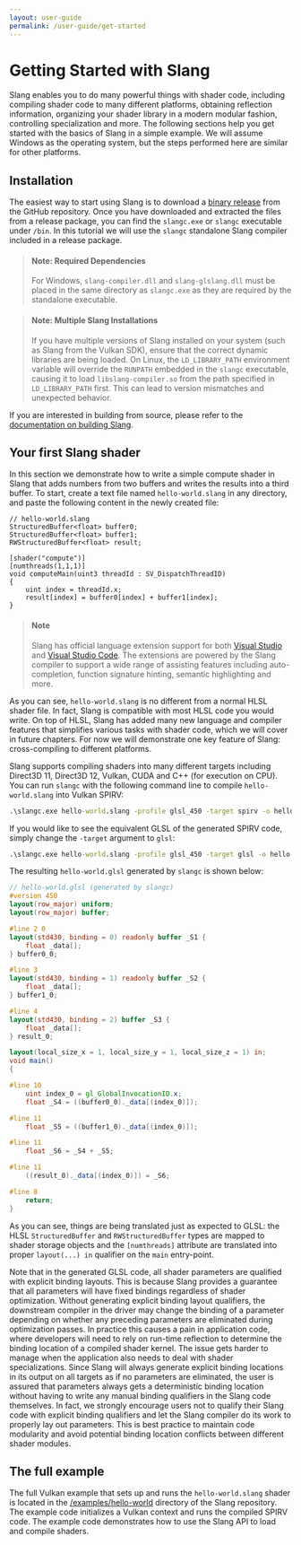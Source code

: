 ```yaml
---
layout: user-guide
permalink: /user-guide/get-started
---
```


# Getting Started with Slang

Slang enables you to do many powerful things with shader code, including compiling shader code to many different platforms, obtaining reflection information, organizing your shader library in a modern modular fashion, controlling specialization and more. The following sections help you get started with the basics of Slang in a simple example. We will assume Windows as the operating system, but the steps performed here are similar for other platforms.

## Installation

The easiest way to start using Slang is to download a [binary release](https://github.com/shader-slang/slang/releases/) from the GitHub repository. Once you have downloaded and extracted the files from a release package, you can find the `slangc.exe` or `slangc` executable under `/bin`. In this tutorial we will use the `slangc` standalone Slang compiler included in a release package.

> #### Note: Required Dependencies ####
> For Windows, `slang-compiler.dll` and `slang-glslang.dll` must be placed in the same directory as `slangc.exe` as they are required by the standalone executable.

> #### Note: Multiple Slang Installations ####
> If you have multiple versions of Slang installed on your system (such as Slang from the Vulkan SDK), ensure that the correct dynamic libraries are being loaded. On Linux, the `LD_LIBRARY_PATH` environment variable will override the `RUNPATH` embedded in the `slangc` executable, causing it to load `libslang-compiler.so` from the path specified in `LD_LIBRARY_PATH` first. This can lead to version mismatches and unexpected behavior.

If you are interested in building from source, please refer to the [documentation on building Slang](../building.md). 

## Your first Slang shader

In this section we demonstrate how to write a simple compute shader in Slang that adds numbers from two buffers and writes the results into a third buffer. To start, create a text file named `hello-world.slang` in any directory, and paste the following content in the newly created file:

```hlsl
// hello-world.slang
StructuredBuffer<float> buffer0;
StructuredBuffer<float> buffer1;
RWStructuredBuffer<float> result;

[shader("compute")]
[numthreads(1,1,1)]
void computeMain(uint3 threadId : SV_DispatchThreadID)
{
    uint index = threadId.x;
    result[index] = buffer0[index] + buffer1[index];
}
```

> #### Note ####
> Slang has official language extension support for both [Visual Studio](https://marketplace.visualstudio.com/items?itemName=shader-slang.slang-vs-extension) and [Visual Studio Code](https://marketplace.visualstudio.com/items?itemName=shader-slang.slang-language-extension). The extensions are powered by the Slang compiler to support a wide range of
> assisting features including auto-completion, function signature hinting, semantic highlighting and more.

As you can see, `hello-world.slang` is no different from a normal HLSL shader file. In fact, Slang is compatible with most HLSL code you would write. On top of HLSL, Slang has added many new language and compiler features that simplifies various tasks with shader code, which we will cover in future chapters. For now we will demonstrate one key feature of Slang: cross-compiling to different platforms.

Slang supports compiling shaders into many different targets including Direct3D 11, Direct3D 12, Vulkan, CUDA and C++ (for execution on CPU). You can run `slangc` with the following command line to compile `hello-world.slang` into Vulkan SPIRV:

```bat
.\slangc.exe hello-world.slang -profile glsl_450 -target spirv -o hello-world.spv -entry computeMain
```

If you would like to see the equivalent GLSL of the generated SPIRV code, simply change the `-target` argument to `glsl`:
```bat
.\slangc.exe hello-world.slang -profile glsl_450 -target glsl -o hello-world.glsl -entry computeMain
```

The resulting `hello-world.glsl` generated by `slangc` is shown below:
```glsl
// hello-world.glsl (generated by slangc)
#version 450
layout(row_major) uniform;
layout(row_major) buffer;

#line 2 0
layout(std430, binding = 0) readonly buffer _S1 {
    float _data[];
} buffer0_0;

#line 3
layout(std430, binding = 1) readonly buffer _S2 {
    float _data[];
} buffer1_0;

#line 4
layout(std430, binding = 2) buffer _S3 {
    float _data[];
} result_0;

layout(local_size_x = 1, local_size_y = 1, local_size_z = 1) in;
void main()
{

#line 10
    uint index_0 = gl_GlobalInvocationID.x;
    float _S4 = ((buffer0_0)._data[(index_0)]);

#line 11
    float _S5 = ((buffer1_0)._data[(index_0)]);

#line 11
    float _S6 = _S4 + _S5;

#line 11
    ((result_0)._data[(index_0)]) = _S6;

#line 8
    return;
}
```

As you can see, things are being translated just as expected to GLSL: the HLSL `StructuredBuffer` and `RWStructuredBuffer` types are mapped to shader storage objects and the `[numthreads]` attribute are translated into proper `layout(...) in` qualifier on the `main` entry-point.

Note that in the generated GLSL code, all shader parameters are qualified with explicit binding layouts. This is because Slang provides a guarantee that all parameters will have fixed bindings regardless of shader optimization. Without generating explicit binding layout qualifiers, the downstream compiler in the driver may change the binding of a parameter depending on whether any preceding parameters are eliminated during optimization passes. In practice this causes a pain in application code, where developers will need to rely on run-time reflection to determine the binding location of a compiled shader kernel. The issue gets harder to manage when the application also needs to deal with shader specializations. Since Slang will always generate explicit binding locations in its output on all targets as if no parameters are eliminated, the user is assured that parameters always gets a deterministic binding location without having to write any manual binding qualifiers in the Slang code themselves. In fact, we strongly encourage users not to qualify their Slang code with explicit binding qualifiers and let the Slang compiler do its work to properly lay out parameters. This is best practice to maintain code modularity and avoid potential binding location conflicts between different shader modules.

## The full example

The full Vulkan example that sets up and runs the `hello-world.slang` shader is located in the [/examples/hello-world](https://github.com/shader-slang/slang/tree/master/examples/hello-world) directory of the Slang repository. The example code initializes a Vulkan context and runs the compiled SPIRV code. The example code demonstrates how to use the Slang API to load and compile shaders.
